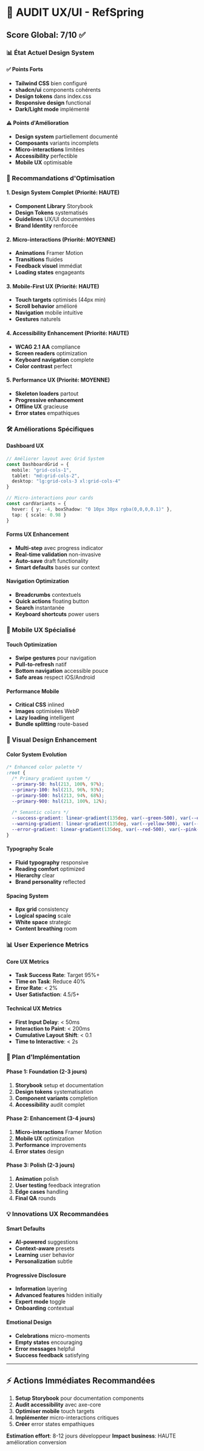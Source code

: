 # 🎨 AUDIT UX/UI - RefSpring

## Score Global: 7/10 ✅

### 📊 État Actuel Design System

#### ✅ Points Forts
- **Tailwind CSS** bien configuré
- **shadcn/ui** components cohérents
- **Design tokens** dans index.css
- **Responsive design** functional
- **Dark/Light mode** implémenté

#### ⚠️ Points d'Amélioration
- **Design system** partiellement documenté
- **Composants** variants incomplets
- **Micro-interactions** limitées
- **Accessibility** perfectible
- **Mobile UX** optimisable

### 🎯 Recommandations d'Optimisation

#### 1. Design System Complet (Priorité: HAUTE)
- **Component Library** Storybook
- **Design Tokens** systematisés
- **Guidelines** UX/UI documentées
- **Brand Identity** renforcée

#### 2. Micro-interactions (Priorité: MOYENNE)
- **Animations** Framer Motion
- **Transitions** fluides
- **Feedback visuel** immédiat
- **Loading states** engageants

#### 3. Mobile-First UX (Priorité: HAUTE)
- **Touch targets** optimisés (44px min)
- **Scroll behavior** amélioré
- **Navigation** mobile intuitive
- **Gestures** naturels

#### 4. Accessibility Enhancement (Priorité: HAUTE)
- **WCAG 2.1 AA** compliance
- **Screen readers** optimization
- **Keyboard navigation** complete
- **Color contrast** perfect

#### 5. Performance UX (Priorité: MOYENNE)
- **Skeleton loaders** partout
- **Progressive enhancement**
- **Offline UX** gracieuse
- **Error states** empathiques

### 🛠️ Améliorations Spécifiques

#### Dashboard UX
```typescript
// Améliorer layout avec Grid System
const DashboardGrid = {
  mobile: "grid-cols-1",
  tablet: "md:grid-cols-2", 
  desktop: "lg:grid-cols-3 xl:grid-cols-4"
}

// Micro-interactions pour cards
const cardVariants = {
  hover: { y: -4, boxShadow: "0 10px 30px rgba(0,0,0,0.1)" },
  tap: { scale: 0.98 }
}
```

#### Forms UX Enhancement
- **Multi-step** avec progress indicator
- **Real-time validation** non-invasive
- **Auto-save** draft functionality
- **Smart defaults** basés sur context

#### Navigation Optimization
- **Breadcrumbs** contextuels
- **Quick actions** floating button
- **Search** instantanée
- **Keyboard shortcuts** power users

### 📱 Mobile UX Spécialisé

#### Touch Optimization
- **Swipe gestures** pour navigation
- **Pull-to-refresh** natif
- **Bottom navigation** accessible pouce
- **Safe areas** respect iOS/Android

#### Performance Mobile
- **Critical CSS** inlined
- **Images** optimisées WebP
- **Lazy loading** intelligent
- **Bundle splitting** route-based

### 🎨 Visual Design Enhancement

#### Color System Evolution
```css
/* Enhanced color palette */
:root {
  /* Primary gradient system */
  --primary-50: hsl(213, 100%, 97%);
  --primary-100: hsl(213, 96%, 93%);
  --primary-500: hsl(213, 94%, 68%);
  --primary-900: hsl(213, 100%, 12%);
  
  /* Semantic colors */
  --success-gradient: linear-gradient(135deg, var(--green-500), var(--emerald-600));
  --warning-gradient: linear-gradient(135deg, var(--yellow-500), var(--orange-600));
  --error-gradient: linear-gradient(135deg, var(--red-500), var(--pink-600));
}
```

#### Typography Scale
- **Fluid typography** responsive
- **Reading comfort** optimized
- **Hierarchy** clear
- **Brand personality** reflected

#### Spacing System
- **8px grid** consistency
- **Logical spacing** scale
- **White space** strategic
- **Content breathing** room

### 📊 User Experience Metrics

#### Core UX Metrics
- **Task Success Rate**: Target 95%+
- **Time on Task**: Reduce 40%
- **Error Rate**: < 2%
- **User Satisfaction**: 4.5/5+

#### Technical UX Metrics
- **First Input Delay**: < 50ms
- **Interaction to Paint**: < 200ms
- **Cumulative Layout Shift**: < 0.1
- **Time to Interactive**: < 2s

### 🚀 Plan d'Implémentation

#### Phase 1: Foundation (2-3 jours)
1. **Storybook** setup et documentation
2. **Design tokens** systematisation
3. **Component variants** completion
4. **Accessibility** audit complet

#### Phase 2: Enhancement (3-4 jours)
1. **Micro-interactions** Framer Motion
2. **Mobile UX** optimization
3. **Performance** improvements
4. **Error states** design

#### Phase 3: Polish (2-3 jours)
1. **Animation** polish
2. **User testing** feedback integration
3. **Edge cases** handling
4. **Final QA** rounds

### 💡 Innovations UX Recommandées

#### Smart Defaults
- **AI-powered** suggestions
- **Context-aware** presets
- **Learning** user behavior
- **Personalization** subtle

#### Progressive Disclosure
- **Information** layering
- **Advanced features** hidden initially
- **Expert mode** toggle
- **Onboarding** contextual

#### Emotional Design
- **Celebrations** micro-moments
- **Empty states** encouraging
- **Error messages** helpful
- **Success feedback** satisfying

---

## ⚡ Actions Immédiates Recommandées

1. **Setup Storybook** pour documentation components
2. **Audit accessibility** avec axe-core
3. **Optimiser mobile** touch targets
4. **Implémenter** micro-interactions critiques
5. **Créer** error states empathiques

**Estimation effort**: 8-12 jours développeur
**Impact business**: HAUTE amélioration conversion